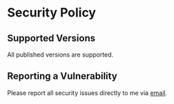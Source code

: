 # Security Policy

## Supported Versions

All published versions are supported.

## Reporting a Vulnerability

Please report all security issues directly to me via [email](mailto:nick@nickfedor.com).
